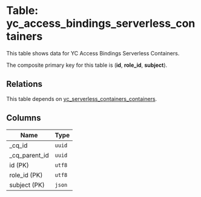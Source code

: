 # Table: yc_access_bindings_serverless_containers

This table shows data for YC Access Bindings Serverless Containers.

The composite primary key for this table is (**id**, **role_id**, **subject**).

## Relations

This table depends on [yc_serverless_containers_containers](yc_serverless_containers_containers.md).

## Columns

| Name          | Type          |
| ------------- | ------------- |
|_cq_id|`uuid`|
|_cq_parent_id|`uuid`|
|id (PK)|`utf8`|
|role_id (PK)|`utf8`|
|subject (PK)|`json`|